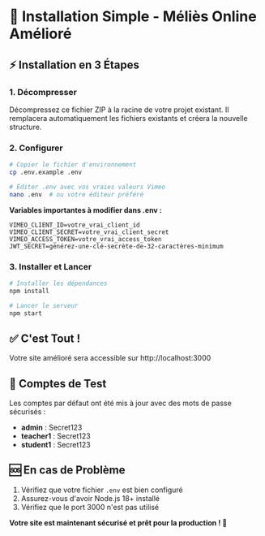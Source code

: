 # 🚀 Installation Simple - Méliès Online Amélioré

## ⚡ Installation en 3 Étapes

### 1. **Décompresser**
Décompressez ce fichier ZIP à la racine de votre projet existant.
Il remplacera automatiquement les fichiers existants et créera la nouvelle structure.

### 2. **Configurer**
```bash
# Copier le fichier d'environnement
cp .env.example .env

# Éditer .env avec vos vraies valeurs Vimeo
nano .env  # ou votre éditeur préféré
```

**Variables importantes à modifier dans .env :**
```
VIMEO_CLIENT_ID=votre_vrai_client_id
VIMEO_CLIENT_SECRET=votre_vrai_client_secret  
VIMEO_ACCESS_TOKEN=votre_vrai_access_token
JWT_SECRET=générez-une-clé-secrète-de-32-caractères-minimum
```

### 3. **Installer et Lancer**
```bash
# Installer les dépendances
npm install

# Lancer le serveur
npm start
```

## ✅ **C'est Tout !**

Votre site amélioré sera accessible sur http://localhost:3000

## 🔐 **Comptes de Test**

Les comptes par défaut ont été mis à jour avec des mots de passe sécurisés :
- **admin** : Secret123
- **teacher1** : Secret123  
- **student1** : Secret123

## 🆘 **En cas de Problème**

1. Vérifiez que votre fichier `.env` est bien configuré
2. Assurez-vous d'avoir Node.js 18+ installé
3. Vérifiez que le port 3000 n'est pas utilisé

**Votre site est maintenant sécurisé et prêt pour la production ! 🎉**

